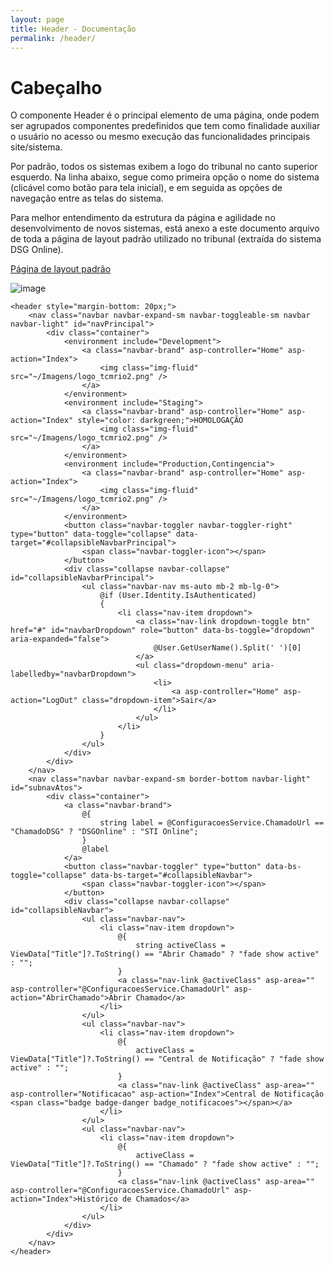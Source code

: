 ```yaml
---
layout: page
title: Header - Documentação
permalink: /header/
---
```


# Cabeçalho

O componente Header é o principal elemento de uma página, onde podem ser agrupados componentes predefinidos que tem como finalidade auxiliar o usuário no acesso ou mesmo execução das funcionalidades principais site/sistema.

Por padrão, todos os sistemas exibem a logo do tribunal no canto superior esquerdo. Na linha abaixo, segue como primeira opção o nome do sistema (clicável como botão para tela inicial), e em seguida as opções de navegação entre as telas do sistema.

Para melhor entendimento da estrutura da página e agilidade no desenvolvimento de novos sistemas, está anexo a este documento arquivo de toda a página de layout padrão utilizado no tribunal (extraída do sistema DSG Online).

[Página de layout padrão](_Layout.cshtml)

 ![image](https://github.com/robertobettega/Documentacao/assets/55776132/d572db0b-b61c-4c60-98cf-a10c93bef21e)

    <header style="margin-bottom: 20px;">
        <nav class="navbar navbar-expand-sm navbar-toggleable-sm navbar navbar-light" id="navPrincipal">
            <div class="container">
                <environment include="Development">
                    <a class="navbar-brand" asp-controller="Home" asp-action="Index">
                        <img class="img-fluid" src="~/Imagens/logo_tcmrio2.png" />
                    </a>
                </environment>
                <environment include="Staging">
                    <a class="navbar-brand" asp-controller="Home" asp-action="Index" style="color: darkgreen;">HOMOLOGAÇÃO
                        <img class="img-fluid" src="~/Imagens/logo_tcmrio2.png" />
                    </a>
                </environment>
                <environment include="Production,Contingencia">
                    <a class="navbar-brand" asp-controller="Home" asp-action="Index">
                        <img class="img-fluid" src="~/Imagens/logo_tcmrio2.png" />
                    </a>
                </environment>
                <button class="navbar-toggler navbar-toggler-right" type="button" data-toggle="collapse" data-target="#collapsibleNavbarPrincipal">
                    <span class="navbar-toggler-icon"></span>
                </button>
                <div class="collapse navbar-collapse" id="collapsibleNavbarPrincipal">
                    <ul class="navbar-nav ms-auto mb-2 mb-lg-0">
                        @if (User.Identity.IsAuthenticated)
                        {
                            <li class="nav-item dropdown">
                                <a class="nav-link dropdown-toggle btn" href="#" id="navbarDropdown" role="button" data-bs-toggle="dropdown" aria-expanded="false">                                    
                                    @User.GetUserName().Split(' ')[0]                                  
                                </a>
                                <ul class="dropdown-menu" aria-labelledby="navbarDropdown">
                                    <li>
                                        <a asp-controller="Home" asp-action="LogOut" class="dropdown-item">Sair</a>
                                    </li>
                                </ul>
                            </li>
                        }
                    </ul>
                </div>
            </div>
        </nav>
        <nav class="navbar navbar-expand-sm border-bottom navbar-light" id="subnavAtos">
            <div class="container">
                <a class="navbar-brand">
                    @{
                        string label = @ConfiguracoesService.ChamadoUrl == "ChamadoDSG" ? "DSGOnline" : "STI Online";
                    }
                    @label
                </a>
                <button class="navbar-toggler" type="button" data-bs-toggle="collapse" data-bs-target="#collapsibleNavbar">
                    <span class="navbar-toggler-icon"></span>
                </button>
                <div class="collapse navbar-collapse" id="collapsibleNavbar">
                    <ul class="navbar-nav">
                        <li class="nav-item dropdown">
                            @{
                                string activeClass = ViewData["Title"]?.ToString() == "Abrir Chamado" ? "fade show active" : "";
                            }
                            <a class="nav-link @activeClass" asp-area="" asp-controller="@ConfiguracoesService.ChamadoUrl" asp-action="AbrirChamado">Abrir Chamado</a>
                        </li>
                    </ul>
                    <ul class="navbar-nav">
                        <li class="nav-item dropdown">
                            @{
                                activeClass = ViewData["Title"]?.ToString() == "Central de Notificação" ? "fade show active" : "";
                            }
                            <a class="nav-link @activeClass" asp-area="" asp-controller="Notificacao" asp-action="Index">Central de Notificação <span class="badge badge-danger badge_notificacoes"></span></a>
                        </li>
                    </ul>
                    <ul class="navbar-nav">
                        <li class="nav-item dropdown">
                            @{
                                activeClass = ViewData["Title"]?.ToString() == "Chamado" ? "fade show active" : "";
                            }
                            <a class="nav-link @activeClass" asp-area="" asp-controller="@ConfiguracoesService.ChamadoUrl" asp-action="Index">Histórico de Chamados</a>
                        </li>
                    </ul>
                </div>
            </div>
        </nav>                
    </header>
